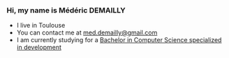 ### Hi, my name is Médéric DEMAILLY
* I live in Toulouse
* You can contact me at [med.demailly@gmail.com](mailto:med.demailly@gmail.com)
* I am currently studying for a [Bachelor in Computer Science specialized in development](https://www.univ-tlse3.fr/but-specialite-informatique)
